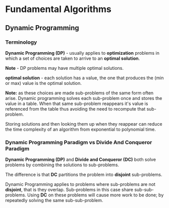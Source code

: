 # Fundamental Algorithms

## Dynamic Programming

### Terminology

**Dynamic Programming (DP)** - usually applies to **optimization** problems in which a set of choices are taken to 
arrive to an **optimal solution**. 

**Note** - DP problems may have multiple optimal solutions.

**optimal solution** - each solution has a value, the one that produces the (min or max) value is the optimal solution.

**Note:** as these choices are made sub-problems of the same form often arise. Dynamic programming solves each sub-problem
once and stores the value in a table. When that same sub-problem reappears it's value is referenced from the table thus
avoiding the need to recompute that sub-problem.

Storing solutions and then looking them up when they reappear can reduce the time complexity of an algorithm from exponential
to polynomial time.

### Dynamic Programming Paradigm vs Divide And Conqueror Paradigm

**Dynamic Programming (DP)** and **Divide and Conqueror (DC)** both solve problems by combining the solutions to sub-problems.

The difference is that **DC** partitions the problem into **disjoint** sub-problems.   

Dynamic Programming applies to problems where sub-problems are not **disjoint**, that is they overlap. Sub-problems
in this case share sub-sub-problems. Using **DC** on these problems will cause more work to be done; by repeatedly 
solving the same sub-sub-problem.






